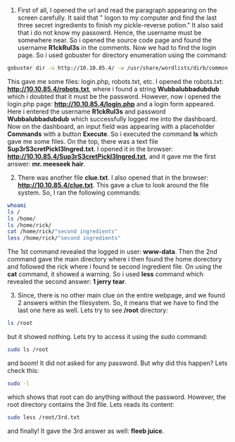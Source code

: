 1. First of all, I opened the url and read the paragraph appearing on the screen carefully. It said that " logon to my computer and find the last three secret ingredients to finish my pickle-reverse potion." It also said that i do not know my passowrd. Hence, the username must be somewhere near. So i opened the source code page and found the username **R1ckRul3s** in the comments. Now we had to find the login page. So i used gobuster for directory enumeration using the command:
```bash
gobuster dir -u http://10.10.85.4/ -w /usr/share/wordlists/dirb/common.txt -x php,html,txt
```
This gave me some files: login.php, robots.txt, etc. I opened the robots.txt: **http://10.10.85.4/robots.txt**, where i found a string **Wubbalubbadubdub** which i doubted that it must be the password. However, now i opened the login.php page: **http://10.10.85.4/login.php** and a login form appeared. Here i entered the username **R1ckRul3s** and password **Wubbalubbadubdub** which successfully logged me into the dashboard. Now on the dashboard, an input field was appearing with a placeholder **Commands** with a button **Execute**. So i executed the command **ls** which gave me some files. On the top, there was a text file **Sup3rS3cretPickl3Ingred.txt**. I opened it in the browser: **http://10.10.85.4/Sup3rS3cretPickl3Ingred.txt**, and it gave me the first answer: **mr. meeseek hair**.

2. There was another file **clue.txt**. I also opened that in the browser: **http://10.10.85.4/clue.txt**. This gave a clue to look around the file system. So, I ran the following commands:
```bash
whoami
ls /
ls /home/
ls /home/rick/
cat /home/rick/"second ingredients"
less /home/rick/"second ingredients"
```

The 1st command revealed the logged in user: **www-data**. Then the 2nd command gave the main directory where i then found the home dorectory and followed the rick where i found te second ingredient file. On using the **cat** command, it showed a warning. So i used **less** command which revealed the second answer: **1 jerry tear**.

3. Since, there is no other main clue on the entire webpage, and we found 2 answers within the filesystem. So, it means that we have to find the last one here as well. Lets try to see **/root** directory:
```bash
ls /root
```
but it showed nothing. Lets try to access it using the sudo command:
```bash
sudo ls /root
```
and boom! It did not asked for any password. But why did this happen? Lets check this:
```bash
sudo -l
```
which shows that root can do anything without the password. However, the root directory contains the 3rd file. Lets reads its content:
```bash
sudo less /root/3rd.txt
```
and finally! It gave the 3rd answer as well: **fleeb juice**.

